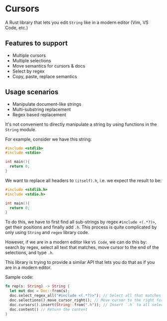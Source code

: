 # Cursors

A Rust library that lets you edit `String` like in a modern editor (Vim, VS Code, etc.)

## Features to support

- Multiple cursors
- Multiple selections
- Move semantics for cursors & docs
- Select by regex
- Copy, paste, replace semantics

## Usage scenarios

- Manipulate document-like strings
- Multi-substring replacement
- Regex based replacement

It's not convenient to directly manipulate a string by using functions in the `String` module.

For example, consider we have this string:

```c
#include <stdlib>
#include <stdio>

int main(){
  return 0;
}
```

We want to replace all headers to `(itself).h`, i.e. we expect the result to be:

```c
#include <stdlib.h>
#include <stdio.h>

int main(){
  return 0;
}
```

To do this, we have to first find all sub-strings by regex `#include <(.*?)>`, get their positions and finally add `.h`.
This process is quite complicated by only using `String` and `regex` library code.

However, if we are in a modern editor like `VS Code`, we can do this by: search by regex, select all text that matches, move cursor to the end of the selections, and type `.h`.

This library is trying to provide a similar API that lets you do that as if you are in a modern editor.

Sample code:

```rs
fn rep(s: String) -> String {
  let mut doc = Doc::from(s);
  doc.select_regex_all("#include <(.*?)>"); // Select all that matches the regex
  doc.selections().move_cursor_right(); // Move cursor to the right for each selection
  doc.cursors().insert(String::from(".h")); // Insert `.h` to all selections
  doc.content() // Return the content
}
```
